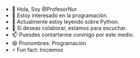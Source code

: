 - 👋 Hola, Soy @ProfesorNur
- 👀 Estoy interesado en la programación.
- 🌱 Actualmente estoy leyendo sobre Python.
- 💞️ Si deseas colaborar, estamos para  escuchar.
- 📫 Puesdes contartarme conmigo por  este medio. 
- 😄 Pronombres: Programación
- ⚡ Fun fact: Iniciemos

<!---
ProfesorNur/ProfesorNur es  ✨ especialista ✨ en programación.
--->
